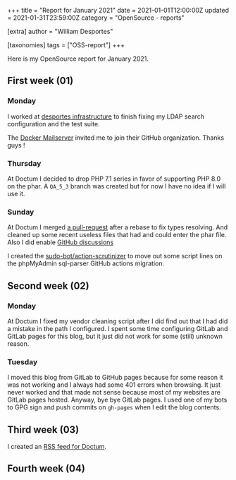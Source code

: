 +++
title = "Report for January 2021"
date = 2021-01-01T12:00:00Z
updated = 2021-01-31T23:59:00Z
category = "OpenSource - reports"

[extra]
author = "William Desportes"

[taxonomies]
tags = ["OSS-report"]
+++

Here is my OpenSource report for January 2021.

<!-- more -->


## First week (01)

### Monday

I worked at [desportes infrastructure](https://github.com/desportes/infrastructure) to finish fixing my LDAP search configuration and the test suite.

The [Docker Mailserver](https://github.com/docker-mailserver) invited me to join their GitHub organization. Thanks guys !

### Thursday

At Doctum I decided to drop PHP 7.1 series in favor of supporting PHP 8.0 on the phar. A `QA_5_3` branch was created but for now I have no idea if I will use it.

### Sunday

At Doctum I merged [a pull-request](https://github.com/code-lts/doctum/pull/24) after a rebase to fix types resolving.
And cleaned up some recent useless files that had and could enter the phar file. Also I did enable [GitHub discussions](https://github.com/code-lts/doctum/discussions/25)

I created the [sudo-bot/action-scrutinizer](https://github.com/sudo-bot/action-scrutinizer) to move out some script lines on the phpMyAdmin sql-parser GitHub actions migration.

## Second week (02)

### Monday

At Doctum I fixed my vendor cleaning script after I did find out that I had did a mistake in the path I configured.
I spent some time configuring GitLab and GitLab pages for this blog, but it just did not work for some (still) unknown reason.

### Tuesday

I moved this blog from GitLab to GitHub pages because for some reason it was not working and I always had some 401 errors when browsing. It just never worked and that made not sense because most of my websites are GitLab pages hosted.
Anyway, bye bye GitLab pages. I used one of my bots to GPG sign and push commits on `gh-pages` when I edit the blog contents.

## Third week (03)

I created an [RSS feed for Doctum](https://doctum.long-term.support/releases.rss).

## Fourth week (04)
